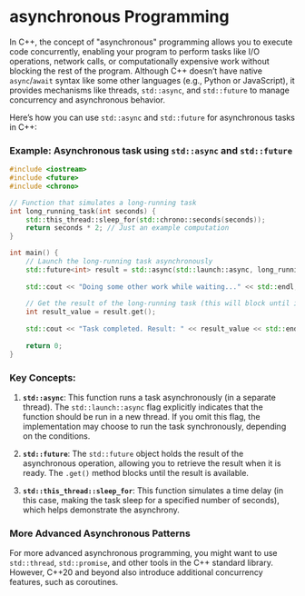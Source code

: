 # asynchronous  Programming

In C++, the concept of "asynchronous" programming allows you to execute code concurrently, enabling your program to perform tasks like I/O operations, network calls, or computationally expensive work without blocking the rest of the program. Although C++ doesn’t have native `async`/`await` syntax like some other languages (e.g., Python or JavaScript), it provides mechanisms like threads, `std::async`, and `std::future` to manage concurrency and asynchronous behavior.

Here’s how you can use `std::async` and `std::future` for asynchronous tasks in C++:

### Example: Asynchronous task using `std::async` and `std::future`

```cpp
#include <iostream>
#include <future>
#include <chrono>

// Function that simulates a long-running task
int long_running_task(int seconds) {
    std::this_thread::sleep_for(std::chrono::seconds(seconds));
    return seconds * 2; // Just an example computation
}

int main() {
    // Launch the long-running task asynchronously
    std::future<int> result = std::async(std::launch::async, long_running_task, 3);
    
    std::cout << "Doing some other work while waiting..." << std::endl;
    
    // Get the result of the long-running task (this will block until it's ready)
    int result_value = result.get();
    
    std::cout << "Task completed. Result: " << result_value << std::endl;
    
    return 0;
}
```

### Key Concepts:

1. **`std::async`**: This function runs a task asynchronously (in a separate thread). The `std::launch::async` flag explicitly indicates that the function should be run in a new thread. If you omit this flag, the implementation may choose to run the task synchronously, depending on the conditions.
   
2. **`std::future`**: The `std::future` object holds the result of the asynchronous operation, allowing you to retrieve the result when it is ready. The `.get()` method blocks until the result is available.

3. **`std::this_thread::sleep_for`**: This function simulates a time delay (in this case, making the task sleep for a specified number of seconds), which helps demonstrate the asynchrony.

### More Advanced Asynchronous Patterns

For more advanced asynchronous programming, you might want to use `std::thread`, `std::promise`, and other tools in the C++ standard library. However, C++20 and beyond also introduce additional concurrency features, such as coroutines.
